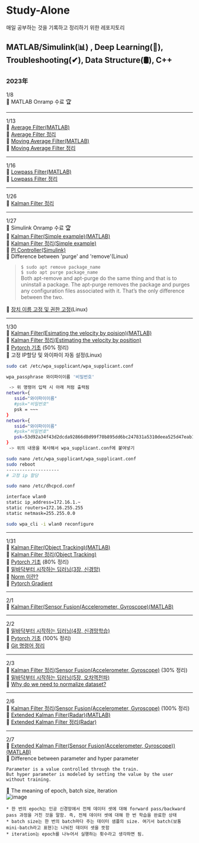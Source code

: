 # Study-Alone
매일 공부하는 것을 기록하고 정리하기 위한 레포지토리

## MATLAB/Simulink(📊) , Deep Learning(🧬), Troubleshooting(✔), Data Structure(🛢), C++
### 2023年
1/8   
🔹 MATLAB Onramp 수료 🏆    
***
1/13      
🔹 [Average Filter(MATLAB)](https://github.com/soup1997/Study-Alone/tree/origin/Matlab/Average_Filter)   
🔹 [Average Filter 정리](https://velog.io/@soup1997/%ED%8F%89%EA%B7%A0%ED%95%84%ED%84%B0)   
🔹 [Moving Average Filter(MATLAB)](https://github.com/soup1997/Study-Alone/tree/origin/Matlab/Moving_Average_Filter)   
🔹 [Moving Average Filter 정리](https://velog.io/@soup1997/Moving-Average-Filter)  
***
1/16     
🔹 [Lowpass Filter(MATLAB)](https://github.com/soup1997/Study-Alone/tree/origin/Matlab/Lowpass_Filter)   
🔹 [Lowpass Filter 정리](https://velog.io/@soup1997/Lowpass-Filter)   
***
1/26     
🔹 [Kalman Filter 정리](https://velog.io/@soup1997/Linear-Kalman-Filter)   
***
1/27    
🔹 Simulink Onramp 수료 🏆   
🔹 [Kalman Filter(Simple example)(MATLAB)](https://github.com/soup1997/Study-Alone/tree/origin/Matlab)   
🔹 [Kalman Filter 정리(Simple example)](https://velog.io/@soup1997/Linear-Kalman-Filter-Simple-Example)   
🔹 [PI Controller(Simulink)](https://github.com/soup1997/Study-Alone/tree/origin/Simulink)   
🔹 Difference between 'purge' and 'remove'(Linux)   
>`$ sudo apt remove package_name`   
>`$ sudo apt purge package_name`    
>Both apt-remove and apt-purge do the same thing and that is to uninstall a package. The apt-purge removes the package and purges any configuration files associated with it. That’s the only difference between the two.   

🔹 [장치 이름 고정 및 권한 고정](https://velog.io/@717lumos/Linux-USB-%EC%9E%A5%EC%B9%98-%EC%9D%B4%EB%A6%84-%EA%B3%A0%EC%A0%95%ED%95%98%EA%B8%B0-udev-%EC%84%A4%EC%A0%95-Symbolic-Link%EC%8B%AC%EB%B3%BC%EB%A6%AD-%EB%A7%81%ED%81%AC-%EB%A7%8C%EB%93%A4%EA%B8%B0)(Linux)
***
1/30   
🔹 [Kalman Filter(Esimating the velocity by poision)(MATLAB)](https://github.com/soup1997/Study-Alone/tree/origin/Matlab/Kalman_Filter(Estimate%20the%20speed%20by%20position))   
🔹 [Kalman Filter 정리(Estimating the velocity by position)](https://velog.io/@soup1997/Linear-Kalman-FilterEstimating-the-speed-by-position)   
🔹 [Pytorch 기초](https://github.com/soup1997/Study-Alone/blob/origin/Pytorch/%ED%8C%8C%EC%9D%B4%ED%86%A0%EC%B9%98(PyTorch)%20%EA%B8%B0%EC%B4%88.ipynb) (50% 정리)   
🔹 고정 IP할당 및 와이파이 자동 설정(Linux)   
```bash
sudo cat /etc/wpa_supplicant/wpa_supplicant.conf

wpa_passphrase 와이파이이름 '비밀번호'

 -> 위 명령어 입력 시 아래 처럼 출력됨
network={
   ssid="와이파이이름"
   #psk="비밀번호"
   psk = ~~~
}
network={
   ssid="와이파이이름"
   #psk="비밀번호"
   psk=53d92a34f43d2dcda92866d8d99f70b895dd6bc247831a5310deea525d47eab1
}
 -> 위의 내용을 복사해서 wpa_supplicant.conf에 붙여넣기

sudo nano /etc/wpa_supplicant/wpa_supplicant.conf
sudo reboot
--------------------
# 고정 ip 할당

sudo nano /etc/dhcpcd.conf

interface wlan0
static ip_address=172.16.1.~
static routers=172.16.255.255
static netmask=255.255.0.0

sudo wpa_cli -i wlan0 reconfigure
```
***
1/31     
🔹 [Kalman Filter(Object Tracking)(MATLAB)](https://github.com/soup1997/Study-Alone/tree/origin/Matlab/Kalman_Filter(Object%20Tracking))    
🔹 [Kalman Filter 정리(Object Tracking)](https://velog.io/@soup1997/Linear-Kalman-FilterObject-Tracking)   
🔹 [Pytorch 기초](https://github.com/soup1997/Study-Alone/blob/origin/Pytorch/%ED%8C%8C%EC%9D%B4%ED%86%A0%EC%B9%98(PyTorch)%20%EA%B8%B0%EC%B4%88.ipynb) (80% 정리)     
🔹 [밑바닥부터 시작하는 딥러닝(3장, 신경망)](https://github.com/soup1997/Study-Alone/tree/origin/Deep%20Learning/Neural%20Network)   
🔹 [Norm 이란?](https://bskyvision.com/entry/%EC%84%A0%ED%98%95%EB%8C%80%EC%88%98%ED%95%99-%EB%86%88norm%EC%9D%B4%EB%9E%80-%EB%AC%B4%EC%97%87%EC%9D%B8%EA%B0%80)   
🔹 [Pytorch Gradient](https://gaussian37.github.io/dl-pytorch-gradient/)
***
2/1   
🔹 [Kalman Filter(Sensor Fusion(Accelerometer, Gyroscope)(MATLAB)](https://github.com/soup1997/Study-Alone/tree/origin/Matlab/Kalman%20Filter(Sensor%20Fusion(Accelerometer%2C%20Gyroscope)))   
***
2/2   
🔹 [밑바닥부터 시작하는 딥러닝(4장, 신경망학습)](https://github.com/soup1997/Study-Alone/blob/origin/Deep%20Learning/%EC%8B%A0%EA%B2%BD%EB%A7%9D%20%ED%95%99%EC%8A%B5(4%EC%9E%A5)/%EB%B0%91%EB%B0%94%EB%8B%A5%EB%B6%80%ED%84%B0%20%EC%8B%9C%EC%9E%91%ED%95%98%EB%8A%94%20%EB%94%A5%EB%9F%AC%EB%8B%9D(4%EC%9E%A5).ipynb)   
🔹 [Pytorch 기초](https://github.com/soup1997/Study-Alone/blob/origin/Pytorch/%ED%8C%8C%EC%9D%B4%ED%86%A0%EC%B9%98(PyTorch)%20%EA%B8%B0%EC%B4%88.ipynb) (100% 정리)     
🔹 [Git 명령어 정리](https://hackmd.io/@oW_dDxdsRoSpl0M64Tfg2g/ByfwpNJ-K)
***
2/3    
🔹 [Kalman Filter 정리(Sensor Fusion(Accelerometer, Gyroscope)](https://velog.io/@soup1997/Linear-Kalman-FilterSensor-FusionAccelerometer-Gyroscope) (30% 정리)   
🔹 [밑바닥부터 시작하는 딥러닝(5장, 오차역전파)](https://github.com/soup1997/Study-Alone/blob/origin/Deep%20Learning/%EC%98%A4%EC%B0%A8%EC%97%AD%EC%A0%84%ED%8C%8C(5%EC%9E%A5)/%EB%B0%91%EB%B0%94%EB%8B%A5%EB%B6%80%ED%84%B0%20%EC%8B%9C%EC%9E%91%ED%95%98%EB%8A%94%20%EB%94%A5%EB%9F%AC%EB%8B%9D(5%EC%9E%A5).ipynb)   
🔹 [Why do we need to normalize dataset?](https://dongwooklee96.github.io/post/2021/11/06/%EB%8D%B0%EC%9D%B4%ED%84%B0-%EC%A0%95%EA%B7%9C%ED%99%94%EB%9E%80-%EB%A8%B8%EC%8B%A0%EB%9F%AC%EB%8B%9D.html)
***
2/6   
🔹 [Kalman Filter 정리(Sensor Fusion(Accelerometer, Gyroscope)](https://velog.io/@soup1997/Linear-Kalman-FilterSensor-FusionAccelerometer-Gyroscope) (100% 정리)   
🔹 [Extended Kalman Filter(Radar)(MATLAB)](https://github.com/soup1997/Study-Alone/tree/origin/Matlab/Extended%20Kalman%20Filter(Radar))    
🔹 [Extended Kalman Filter 정리(Radar)](https://velog.io/@soup1997/Extended-Kalman-FilterRadar-Tracking)  
***
2/7   
🔹 [Extended Kalman Filter(Sensor Fusion(Accelerometer, Gyroscope))(MATLAB)](https://github.com/soup1997/Study-Alone/tree/origin/Matlab/Extended%20Kalman%20Filter(Sensor-fusion(Accelerometer%2C%20Gyroscope)))    
🔹 Difference between parameter and hyper parameter
```
Parameter is a value controlled through the train. 
But hyper parameter is modeled by setting the value by the user without training.
```   
🔹 The meaning of epoch, batch size, iteration   
![image](https://user-images.githubusercontent.com/86957779/217192018-60ee9108-6fc7-429b-a963-41281316d6f2.png)
```
* 한 번의 epoch는 인공 신경망에서 전체 데이터 셋에 대해 forward pass/backward pass 과정을 거친 것을 말함. 즉, 전체 데이터 셋에 대해 한 번 학습을 완료한 상태
* batch size는 한 번의 batch마다 주는 데이터 샘플의 size. 여기서 batch(보통 mini-batch라고 표현)는 나눠진 데이터 셋을 뜻함
* iteration는 epoch를 나누어서 실행하는 횟수라고 생각하면 됨.
```

